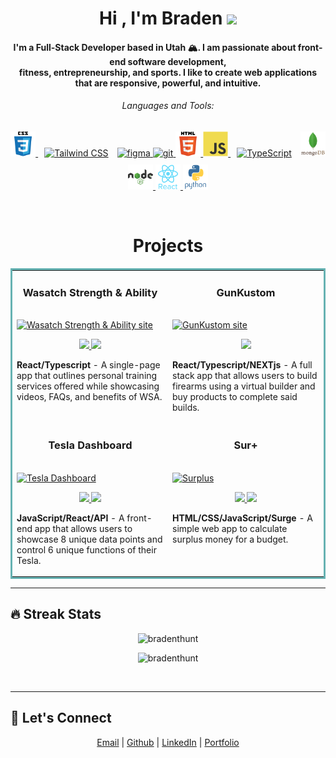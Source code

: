 
<h1 align="center">Hi , I'm Braden <img src="https://media.giphy.com/media/hvRJCLFzcasrR4ia7z/giphy.gif" width="35"></h1>

<h4 align="center">
I'm a Full-Stack Developer based in Utah 🏔️. I am passionate about front-end software development, <br /> fitness, entrepreneurship, and sports. I like to create web applications that are responsive, powerful, and intuitive.

<h6 align="center">Languages and Tools:</h6>
<p align="center"> <a href="https://www.w3schools.com/css/" target="_blank" rel="noreferrer"> <img src="https://raw.githubusercontent.com/devicons/devicon/master/icons/css3/css3-original-wordmark.svg" alt="css3" width="40" height="40"/> </a><a href="https://www.tailwindcss.com/" target="_blank"><img style="margin: 10px" src="https://profilinator.rishav.dev/skills-assets/tailwindcss.svg" alt="Tailwind CSS" height="40" /></a>  <a href="https://www.figma.com/" target="_blank" rel="noreferrer"> <img src="https://www.vectorlogo.zone/logos/figma/figma-icon.svg" alt="figma" width="40" height="40"/> </a> <a href="https://git-scm.com/" target="_blank" rel="noreferrer"> <img src="https://www.vectorlogo.zone/logos/git-scm/git-scm-icon.svg" alt="git" width="40" height="40"/> </a> <a href="https://www.w3.org/html/" target="_blank" rel="noreferrer"> <img src="https://raw.githubusercontent.com/devicons/devicon/master/icons/html5/html5-original-wordmark.svg" alt="html5" width="40" height="40"/> </a> <a href="https://developer.mozilla.org/en-US/docs/Web/JavaScript" target="_blank" rel="noreferrer"> <img src="https://raw.githubusercontent.com/devicons/devicon/master/icons/javascript/javascript-original.svg" alt="javascript" width="40" height="40"/> </a><a href="https://www.typescriptlang.org/" target="_blank"><img style="margin: 10px" src="https://profilinator.rishav.dev/skills-assets/typescript-original.svg" alt="TypeScript" height="40" /></a>  <a href="https://www.mongodb.com/" target="_blank" rel="noreferrer"> <img src="https://raw.githubusercontent.com/devicons/devicon/master/icons/mongodb/mongodb-original-wordmark.svg" alt="mongodb" width="40" height="40"/> </a> <a href="https://nodejs.org" target="_blank" rel="noreferrer"> <img src="https://raw.githubusercontent.com/devicons/devicon/master/icons/nodejs/nodejs-original-wordmark.svg" alt="nodejs" width="40" height="40"/> </a> <a href="https://reactjs.org/" target="_blank" rel="noreferrer"> <img src="https://raw.githubusercontent.com/devicons/devicon/master/icons/react/react-original-wordmark.svg" alt="react" width="40" height="40"/> </a> <a href="https://python.org/" target="_blank" rel="noreferrer"> <img src="https://raw.githubusercontent.com/devicons/devicon/master/icons/python/python-original-wordmark.svg" alt="python" width="40" height="40" /></a> </p>
 

</h4>
<br>


<h1 align="center">Projects</h1>


<table bordercolor="#66b2b2">
  <tr>
	  <td width="50%" valign="top">
      <h3 align="center">Wasatch Strength & Ability</h3>
        <br />
        <a target="_blank" href="https://bradenthunt.com/fitness/">
		<img width="1440" alt="Wasatch Strength & Ability site" src="https://github.com/user-attachments/assets/36053ba3-37d0-42df-8547-006f2c4499f8" />
        </a>
        <br />
        <p align="center">
          
  <a href="https://github.com/Bradenthunt/portfolio2/tree/main/src/app/fitness" target="_blank">
    <img src="https://img.shields.io/static/v1?label=|&message=REPO&color=23555f&style=plastic&logo=github&logo-color=white"/>
  </a>  
  <a href="https://bradenthunt.com/fitness/" target="_blank">
    <img src="https://img.shields.io/static/v1?label=|&message=WEBSITE&color=cdf998&style=plastic&logo=react&logo-color=white"/>
  </a>
      </p>
        <p><strong>React/Typescript</strong> - A single-page app that outlines personal training services offered while showcasing videos, FAQs, and benefits of WSA.</p>
    </td>
    <td width="50%" valign="top">
      <h3 align="center">GunKustom</h3>
        <br />
        <a target="_blank" href="https://gunkustom.com/">
            <img width="1440" alt="GunKustom site" src="https://github.com/user-attachments/assets/d2862a44-e90c-4cf7-bd97-08488b58b38a" />
        </a>
        <br />
        <p align="center">
           
  <a href="https://gunkustom.com/" target="_blank">
    <img src="https://img.shields.io/static/v1?label=|&message=WEBSITE&color=cdf998&style=plastic&logo=react&logo-color=white"/>
  </a>
    <br />
      </p>
        <p><strong>React/Typescript/NEXTjs</strong> - A full stack app that allows users to build firearms using a virtual builder and buy products to complete said builds.</p>
    </td>
  </tr>
  <tr>
  <td width="50%" valign="top">
      <h3 align="center">Tesla Dashboard</h3>
        <br />
        <a href="https://www.loom.com/share/e6827f6f7c1649f8af9759f17114cd60/" target="_blank">
            <img alt="Tesla Dashboard" src="https://github.com/Bradenthunt/Bradenthunt/assets/96035031/5869ad53-a819-4100-8f6b-b8e47d30ff21" />
        </a>
        <br />
        <p align="center">
          
  <a href="https://github.com/Bradenthunt/V-School/tree/master/cc-tesla" target="_blank">
    <img src="https://img.shields.io/static/v1?label=|&message=REPO&color=23555f&style=plastic&logo=github&logo-color=white"/>
  </a>  
  <a href="https://www.loom.com/share/e6827f6f7c1649f8af9759f17114cd60/" target="_blank">
    <img src="https://img.shields.io/static/v1?label=|&message=DEMO&color=cdf998&style=plastic&logo=loom&logo-color=white"/>
  </a>
      </p>
        <p><strong>JavaScript/React/API</strong> - A front-end app that allows users to showcase 8 unique data points and control 6 unique functions of their Tesla.</p>
    </td>
   <td width="50%" valign="top">
      <h3 align="center">Sur+</h3>
        <br />
      <a target="_blank" href="suplus.surge.sh">
            <img src="https://github.com/Bradenthunt/Bradenthunt/assets/96035031/fdc71e5c-85cb-48ce-aa81-08026b71f0f3" alt="Surplus"/>
        </a>
        <br />
        <p align="center">
          
  <a href="https://github.com/Bradenthunt/surplus" target="_blank">
    <img src="https://img.shields.io/static/v1?label=|&message=REPO&color=23555f&style=plastic&logo=github&logo-color=white"/>
  </a>
  <a href="https://surplus.surge.sh/" target="_blank">
    <img src="https://img.shields.io/static/v1?label=|&message=WEBSITE&color=cdf998&style=plastic&logo=javascript&logo-color=white"/>
  </a>
      </p>
        <p><strong>HTML/CSS/JavaScript/Surge</strong> - A simple web app to calculate surplus money for a budget.</p>
    </td> 
  </tr>
	
</table>



<hr/>

## 🔥 Streak Stats
<p align="center"><img src="https://github-readme-streak-stats.herokuapp.com?user=bradenthunt&theme=dark&exclude_days=Sun%2CSat" alt="bradenthunt" /></p>
<p align="center"><img src="https://github-readme-stats.vercel.app/api/top-langs/?username=bradenthunt&theme=dark&layout=donut" alt="bradenthunt" /></p>
   

<br>
<hr/>

## 🤝 Let's Connect
<p align="center">
	<a href="mailto:bradenthunt@gmail.com">Email</a> |
	<a href="https://github.com/bradenthunt">Github</a> |
	<a href="https://www.linkedin.com/in/bradenthunt/">LinkedIn</a> |
	<a href="https://bradenthunt.com">Portfolio</a>
</p>
